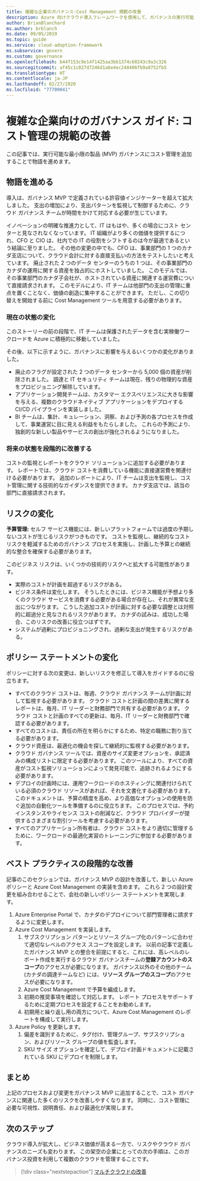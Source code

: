 ```yaml
---
title: 複雑な企業のガバナンス:Cost Management 規範の改善
description: Azure 向けクラウド導入フレームワークを使用して、ガバナンスの実行可能な最小限の製品 (MVP) へのコスト制御の追加について説明します。
author: BrianBlanchard
ms.author: brblanch
ms.date: 09/05/2019
ms.topic: guide
ms.service: cloud-adoption-framework
ms.subservice: govern
ms.custom: governance
ms.openlocfilehash: b44f153c9e14f1425aa3bb1374c60243c9a3c326
ms.sourcegitcommit: af45c1c027d7246d1a6e4ec248406fb9a8752fb5
ms.translationtype: HT
ms.contentlocale: ja-JP
ms.lasthandoff: 02/27/2020
ms.locfileid: "77709041"
---
```

# <a name="governance-guide-for-complex-enterprises-improve-the-cost-management-discipline"></a>複雑な企業向けのガバナンス ガイド: コスト管理の規範の改善

この記事では、実行可能な最小限の製品 (MVP) ガバナンスにコスト管理を追加することで物語を進めます。

## <a name="advancing-the-narrative"></a>物語を進める

導入は、ガバナンス MVP で定義されている許容値インジケーターを超えて拡大しました。 支出の増加により、支出パターンを監視して制御するために、クラウド ガバナンス チームが時間をかけて対応する必要が生じています。

イノベーションの明確な推進力として、IT はもはや、多くの場合にコスト センターと見なされなくなっています。 IT 組織がより多くの価値を提供するにつれ、CFO と CIO は、社内での IT の役割をシフトするのは今が最適であるという結論に至りました。 その他の変更の中でも、CFO は、事業部門の 1 つのカナダ支店について、クラウド会計に対する直接支払いの方法をテストしたいと考えています。 廃止された 2 つのデータ センターのうちの 1 つは、その事業部門のカナダの運用に関する資産を独占的にホストしていました。 このモデルでは、その事業部門のカナダ子会社が、ホストされている資産に関連する運営費について直接請求されます。 このモデルにより、IT チームは他部門の支出の管理に重点を置くことなく、価値の創造に集中することができます。 ただし、この切り替えを開始する前に Cost Management ツールを用意する必要があります。

### <a name="changes-in-the-current-state"></a>現在の状態の変化

このストーリーの前の段階で、IT チームは保護されたデータを含む実稼働ワークロードを Azure に積極的に移動していました。

その後、以下に示すように、ガバナンスに影響を与えるいくつかの変化がありました。

- 廃止のフラグが設定された 2 つのデータ センターから 5,000 個の資産が削除されました。 調達と IT セキュリティ チームは現在、残りの物理的な資産をプロビジョニング解除しています。
- アプリケーション開発チームは、カスタマー エクスペリエンスに大きな影響を与える、複数のクラウドネイティブ アプリケーションをデプロイする CI/CD パイプラインを実装しました。
- BI チームは、集計、キュレーション、洞察、および予測の各プロセスを作成して、事業運営に目に見える利益をもたらしました。 これらの予測により、独創的な新しい製品やサービスの創出が強化されるようになりました。

### <a name="incrementally-improve-the-future-state"></a>将来の状態を段階的に改善する

コストの監視とレポートをクラウド ソリューションに追加する必要があります。 レポートでは、クラウド コストを消費している機能に直接運営費を関連付ける必要があります。 追加のレポートにより、IT チームは支出を監視し、コスト管理に関する技術的なガイダンスを提供できます。 カナダ支店では、該当の部門に直接請求されます。

## <a name="changes-in-risk"></a>リスクの変化

**予算管理:** セルフ サービス機能には、新しいプラットフォームでは過度の予期しないコストが生じるリスクがつきものです。 コストを監視し、継続的なコスト リスクを軽減するためのガバナンス プロセスを実施し、計画した予算との継続的な整合を確保する必要があります。

このビジネス リスクは、いくつかの技術的リスクへと拡大する可能性があります。

- 実際のコストが計画を超過するリスクがある。
- ビジネス条件は変化します。 そうしたときには、ビジネス機能が予想より多くのクラウド サービスを消費する必要がある場合が存在し、それが異常な支出につながります。 こうした追加コストが計画に対する必要な調整とは対照的に超過分と見なされるリスクがあります。 カナダの試みは、成功した場合、このリスクの改善に役立つはずです。
- システムが過剰にプロビジョニングされ、過剰な支出が発生するリスクがある。

## <a name="changes-to-the-policy-statements"></a>ポリシー ステートメントの変化

ポリシーに対する次の変更は、新しいリスクを修正して導入をガイドするのに役立ちます。

- すべてのクラウド コストは、毎週、クラウド ガバナンス チームが計画に対して監視する必要があります。 クラウド コストと計画の間の差異に関するレポートは、毎月、IT リーダーと財務部門で共有する必要があります。 クラウド コストと計画のすべての更新は、毎月、IT リーダーと財務部門で確認する必要があります。
- すべてのコストは、責任の所在を明らかにするため、特定の職務に割り当てる必要があります。
- クラウド資産は、最適化の機会を探して継続的に監視する必要があります。
- クラウド ガバナンス ツールでは、資産のサイズ変更オプションを、承認済みの構成リストに限定する必要があります。 このツールにより、すべての資産がコスト監視ソリューションによって発見可能で、追跡されるようにする必要があります。
- デプロイの計画時には、運用ワークロードのホスティングに関連付けられている必須のクラウド リソースがあれば、それを文書化する必要があります。 このドキュメントは、予算の精度を高め、より高価なオプションの使用を防ぐ追加の自動化ツールを準備するのに役立ちます。 このプロセスでは、予約インスタンスやライセンス コストの削減など、クラウド プロバイダーが提供するさまざまな割引ツールを考慮する必要があります。
- すべてのアプリケーション所有者は、クラウド コストをより適切に管理するために、ワークロードの最適化実習のトレーニングに参加する必要があります。

## <a name="incremental-improvement-of-the-best-practices"></a>ベスト プラクティスの段階的な改善

記事のこのセクションでは、ガバナンス MVP の設計を改善して、新しい Azure ポリシーと Azure Cost Management の実装を含めます。 これら 2 つの設計変更を組み合わせることで、会社の新しいポリシー ステートメントを実現します。

1. Azure Enterprise Portal で、カナダのデプロイについて部門管理者に請求するように変更します。
2. Azure Cost Management を実装します。
    1. サブスクリプション パターンとリソース グループ化のパターンに合わせて適切なレベルのアクセス スコープを設定します。 以前の記事で定義したガバナンス MVP との整合を前提にすると、これには、高レベルのレポート作成を実行するクラウド ガバナンスチームの**登録アカウントのスコープ**のアクセスが必要になります。 ガバナンス以外のその他のチーム (カナダの調達チームなど) には、**リソース グループのスコープ**のアクセスが必要になります。
    2. Azure Cost Management で予算を編成します。
    3. 初期の推奨事項を確認して対応します。 レポート プロセスをサポートするために定期プロセスを設定することをお勧めします。
    4. 初期用と繰り返し用の両方について、Azure Cost Management のレポートを構成して実行します。
3. Azure Policy を更新します。
    1. 偏差を識別するために、タグ付け、管理グループ、サブスクリプション、およびリソース グループの値を監査します。
    2. SKU サイズ オプションを確定して、デプロイ計画ドキュメントに記載されている SKU にデプロイを制限します。

## <a name="conclusion"></a>まとめ

上記のプロセスおよび変更をガバナンス MVP に追加することで、コスト ガバナンスに関連した多くのリスクを改善しやすくなります。 同時に、コスト管理に必要な可視性、説明責任、および最適化が実現します。

## <a name="next-steps"></a>次のステップ

クラウド導入が拡大し、ビジネス価値が高まる一方で、リスクやクラウド ガバナンスのニーズも変わります。 この架空の企業にとっての次の手順は、このガバナンス投資を利用して複数のクラウドを管理することです。

> [!div class="nextstepaction"]
> [マルチクラウドの改善](./multicloud-improvement.md)
